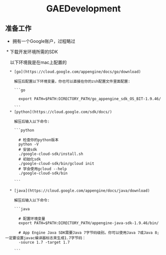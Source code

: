 # <center>GAEDevelopment</center>

## 准备工作
  
  * 拥有一个Google账户，过程略过
  
  * 下载开发环境所需的SDK 
  
      以下环境我是在mac上配置的
    
      * [go](https://cloud.google.com/appengine/docs/go/download)

        解压后配置以下环境变量，你也可以直接在你的zsh配置文件里面配置:

        ```go 

          export PATH=$PATH:DIRECTORY_PATH/go_appengine_sdk_OS_BIT-1.9.46/ 

        ``` 
      * [python](https://cloud.google.com/sdk/docs/)

        解压后输入以下命令:

        ```python 

          # 检查你的python版本
          python -V
          # 安装sdk
          ./google-cloud-sdk/install.sh
          # 初始化sdk
          ./google-cloud-sdk/bin/gcloud init
          # 学会使用gcloud --help
          ./google-cloud-sdk/bin

        ```

      * [java](https://cloud.google.com/appengine/docs/java/download)

        解压后输入以下命令:

        ```java

          # 配置环境变量
          export PATH=$PATH:DIRECTORY_PATH/appengine-java-sdk-1.9.46/bin/

          # App Engine Java SDK需要Java 7字节码级别。你可以使用Java 7或Java 8;一定要设置javac编译器标志来生成1.7字节码：
          -source 1.7 -target 1.7

        ```



